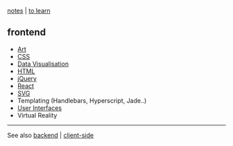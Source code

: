 [notes](index.md) | [to learn](toLearn.md)

## frontend
* [Art](art.md)
* [CSS](CSS/index.md)
* [Data Visualisation](dataVisualisation.md)
* [HTML](HTML/index.md)
* [jQuery](javascript/jQuery.md)
* [React](javascript/react/index.md)
* [SVG](HTML/SVG.md)
* Templating (Handlebars, Hyperscript, Jade..)
* [User Interfaces](UI.md)
* Virtual Reality

---

See also [backend](backend.md) | [client-side](client-side.md)
